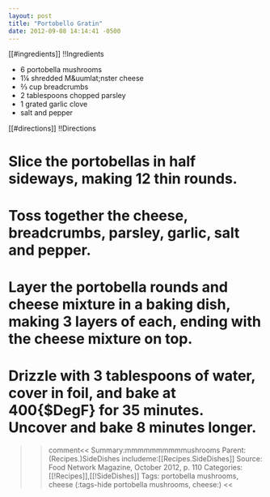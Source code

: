 ```yaml
---
layout: post
title: "Portobello Gratin"
date: 2012-09-08 14:14:41 -0500
---
```

[[#ingredients]]
!!Ingredients
* 6 portobella mushrooms
* 1&frac14; shredded M&uumlat;nster cheese
* &frac23; cup breadcrumbs
* 2 tablespoons chopped parsley
* 1 grated garlic clove
* salt and pepper


[[#directions]]
!!Directions

# Slice the portobellas in half sideways, making 12 thin rounds.

# Toss together the cheese, breadcrumbs, parsley, garlic, salt and pepper.

# Layer the portobella rounds and cheese mixture in a baking dish, making 3 layers of each, ending with the cheese mixture on top.

# Drizzle with 3 tablespoons of water, cover in foil, and bake at 400{$DegF} for 35 minutes. Uncover and bake 8 minutes longer.

>>comment<<
Summary:mmmmmmmmmmushrooms
Parent:(Recipes.)SideDishes
includeme:[[Recipes.SideDishes]]
Source: Food Network Magazine, October 2012, p. 110
Categories:[[!Recipes]],[[!SideDishes]]
Tags: portobella mushrooms, cheese
(:tags-hide portobella mushrooms, cheese:)
>><<

